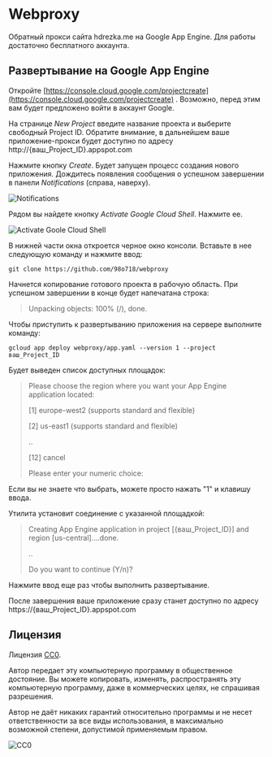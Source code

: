 # Webproxy

Обратный прокси сайта hdrezka.me на Google App Engine. Для работы достаточно бесплатного аккаунта.

## Развертывание на Google App Engine

Откройте [https://console.cloud.google.com/projectcreate](https://console.cloud.google.com/projectcreate) . Возможно, перед этим вам будет предложено войти в аккаунт Google.

На странице _New Project_ введите название проекта и выберите свободный Project ID. Обратите внимание, в дальнейшем ваше приложение-прокси будет доступно по адресу http://{ваш_Project_ID}.appspot.com

Нажмите кнопку _Create_. Будет запущен процесс создания нового приложения. Дождитесь появления сообщения о успешном завершении в панели _Notifications_ (справа, наверху).

![Notifications](http://images.vfl.ru/ii/1523011443/c77c1b79/21273759.png)

Рядом вы найдете кнопку _Activate Google Cloud Shell_. Нажмите ее.

![Activate Goole Cloud Shell](http://images.vfl.ru/ii/1523011521/427768bf/21273769.png)

В нижней части окна откроется черное окно консоли. Вставьте в нее следующую команду и нажмите ввод:

    git clone https://github.com/98o718/webproxy

Начнется копирование готового проекта в рабочую область. При успешном завершении в конце будет напечатана строка:

> Unpacking objects: 100% (/), done.

Чтобы приступить к развертыванию приложения на сервере выполните команду:

    gcloud app deploy webproxy/app.yaml --version 1 --project ваш_Project_ID

Будет выведен список доступных площадок:

> Please choose the region where you want your App Engine application located:
>
> [1] europe-west2 (supports standard and flexible)
>
> [2] us-east1 (supports standard and flexible)
>
> ..
>
> [12] cancel
>
> Please enter your numeric choice:

Если вы не знаете что выбрать, можете просто нажать "1" и клавишу ввода.

Утилита установит соединение с указанной площадкой:

> Creating App Engine application in project [{ваш_Project_ID}] and region [us-central]....done.
>
> ..
>
> Do you want to continue (Y/n)?

Нажмите ввод еще раз чтобы выполнить развертывание.

После завершения ваше приложение сразу станет доступно по адресу https://{ваш_Project_ID}.appspot.com

## Лицензия

Лицензия [CC0](http://creativecommons.org/publicdomain/zero/1.0/).

Автор передает эту компьютерную программу в общественное достояние. Вы можете копировать, изменять, распространять эту компьютерную программу, даже в коммерческих целях, не спрашивая разрешения.

Автор не даёт никаких гарантий относительно программы и не несет ответственности за все виды использования, в максимально возможной степени, допустимой применяемым правом.

![CC0](https://licensebuttons.net/p/zero/1.0/80x15.png)
